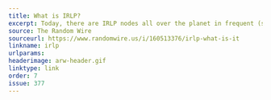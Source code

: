 ```yaml
---
title: What is IRLP?
excerpt: Today, there are IRLP nodes all over the planet in frequent (sometimes constant) use.
source: The Random Wire
sourceurl: https://www.randomwire.us/i/160513376/irlp-what-is-it
linkname: irlp
urlparams: 
headerimage: arw-header.gif
linktype: link
order: 7
issue: 377
---
```

